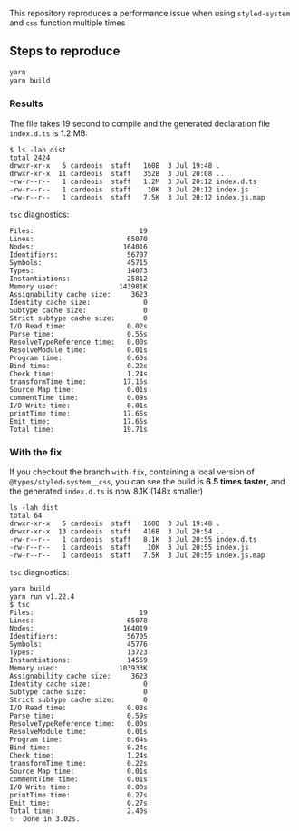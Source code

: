 This repository reproduces a performance issue when using `styled-system`
and `css` function multiple times

## Steps to reproduce

```sh
yarn
yarn build
```

### Results
The file takes 19 second to compile and the generated declaration file `index.d.ts` is 1.2 MB:

```
$ ls -lah dist
total 2424
drwxr-xr-x   5 cardeois  staff   160B  3 Jul 19:48 .
drwxr-xr-x  11 cardeois  staff   352B  3 Jul 20:08 ..
-rw-r--r--   1 cardeois  staff   1.2M  3 Jul 20:12 index.d.ts
-rw-r--r--   1 cardeois  staff    10K  3 Jul 20:12 index.js
-rw-r--r--   1 cardeois  staff   7.5K  3 Jul 20:12 index.js.map
```


`tsc` diagnostics:
```
Files:                          19
Lines:                       65070
Nodes:                      164016
Identifiers:                 56707
Symbols:                     45715
Types:                       14073
Instantiations:              25812
Memory used:               143981K
Assignability cache size:     3623
Identity cache size:             0
Subtype cache size:              0
Strict subtype cache size:       0
I/O Read time:               0.02s
Parse time:                  0.55s
ResolveTypeReference time:   0.00s
ResolveModule time:          0.01s
Program time:                0.60s
Bind time:                   0.22s
Check time:                  1.24s
transformTime time:         17.16s
Source Map time:             0.01s
commentTime time:            0.09s
I/O Write time:              0.01s
printTime time:             17.65s
Emit time:                  17.65s
Total time:                 19.71s
```


### With the fix

If you checkout the branch `with-fix`, containing a local version of `@types/styled-system__css`,
you can see the build is **6.5 times faster**, and the generated `index.d.ts` is now 8.1K (148x smaller)

```
ls -lah dist
total 64
drwxr-xr-x   5 cardeois  staff   160B  3 Jul 19:48 .
drwxr-xr-x  13 cardeois  staff   416B  3 Jul 20:54 ..
-rw-r--r--   1 cardeois  staff   8.1K  3 Jul 20:55 index.d.ts
-rw-r--r--   1 cardeois  staff    10K  3 Jul 20:55 index.js
-rw-r--r--   1 cardeois  staff   7.5K  3 Jul 20:55 index.js.map
```

`tsc` diagnostics:
```
yarn build
yarn run v1.22.4
$ tsc
Files:                          19
Lines:                       65078
Nodes:                      164019
Identifiers:                 56705
Symbols:                     45776
Types:                       13723
Instantiations:              14559
Memory used:               103933K
Assignability cache size:     3623
Identity cache size:             0
Subtype cache size:              0
Strict subtype cache size:       0
I/O Read time:               0.03s
Parse time:                  0.59s
ResolveTypeReference time:   0.00s
ResolveModule time:          0.01s
Program time:                0.64s
Bind time:                   0.24s
Check time:                  1.24s
transformTime time:          0.22s
Source Map time:             0.01s
commentTime time:            0.01s
I/O Write time:              0.00s
printTime time:              0.27s
Emit time:                   0.27s
Total time:                  2.40s
✨  Done in 3.02s.
```
